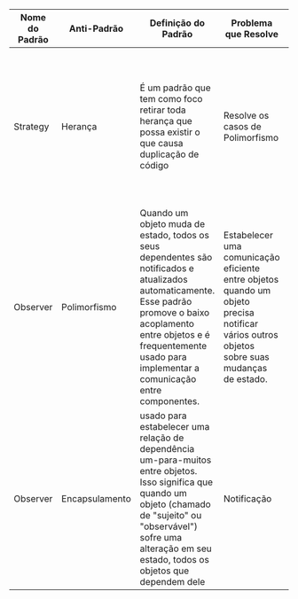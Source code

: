 | Nome do Padrão | Anti-Padrão | Definição do Padrão | Problema que Resolve | Exemplo de Aplicação |
| -------------  | ------------- |-------------------|----------------------|----------------------
| Strategy| Herança| É um padrão que tem como foco retirar toda herança que possa existir o que causa duplicação de código| Resolve os casos de Polimorfismo | Um Aluno que tem a possibilidade de Cursar dois cursos na mesma faculdade e ao mesmo tempo onde ele acaba podendo estudar pela manhã e a noite.
| Observer| Polimorfismo|  Quando um objeto muda de estado, todos os seus dependentes são notificados e atualizados automaticamente. Esse padrão promove o baixo acoplamento entre objetos e é frequentemente usado para implementar a comunicação entre componentes.|  Estabelecer uma comunicação eficiente entre objetos quando um objeto precisa notificar vários outros objetos sobre suas mudanças de estado. | Um Estoque onde ele possui produtos que podem estar se esgotando e ele avisa o Vendedor que o estoque está baixo.|
| Observer| Encapsulamento | usado para estabelecer uma relação de dependência um-para-muitos entre objetos. Isso significa que quando um objeto (chamado de "sujeito" ou "observável") sofre uma alteração em seu estado, todos os objetos que dependem dele | Notificação | Um restaurante que possui um menu e que tem derivados de uma categoria |
